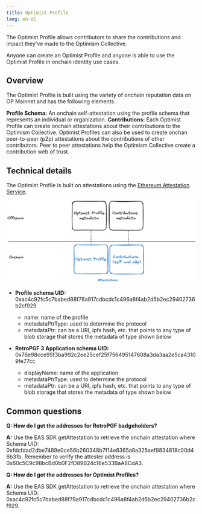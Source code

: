 ```yaml
---
title: Optimist Profile
lang: en-US
---
```

The Optimist Profile allows contributors to share the contributions and impact they've made to the Optimism Collective.

Anyone can create an Optimist Profile and anyone is able to use the Optimist Profile in onchain identity use cases.

## Overview
The Optimist Profile is built using the variety of onchain reputation data on OP Mainnet and has the following elements:

**Profile Schema:** An onchain self-attestation using the profile schema that represents an individual or organization.
**Contributions:** Each Optimist Profile can create onchain attestations about their contributions to the Optimism Collective. Optimist Profiles can also be used to create onchan peer-to-peer (p2p) attestations about the contributions of other contributors. Peer to peer attestations help the Optimism Collective create a contribution web of trust.

## Technical details
The Optimist Profile is built on attestations using the [Ethereum Attestation Service](./atst-v1.md). 

![Logo](../../assets/docs/identity/profile.png)

- **Profile schema UID:**  ​​0xac4c92fc5c7babed88f78a917cdbcdc1c496a8f4ab2d5b2ec29402736b2cf929
    - name: name of the profile
    - metadataPtrType: used to determine the protocol
    - metadataPtr: can be a URI, ipfs hash, etc. that points to any type of blob storage that stores the metadata of type shown below

- **RetroPGF 3 Application schema UID:** 0x76e98cce95f3ba992c2ee25cef25f756495147608a3da3aa2e5ca43109fe77cc
    - displayName: name of the application
    - metadataPtrType: used to determine the protocol 
    - metadataPtr: can be a URI, ipfs hash, etc. that points to any type of blob storage that stores the metadata of type shown below

## Common questions

**Q: How do I get the addresses for RetroPGF badgeholders?**

**A:** Use the EAS SDK getAttestation to retrieve the onchain attestation where Schema UID: 0xfdcfdad2dbe7489e0ce56b260348b7f14e8365a8a325aef9834818c00d46b31b.
Remember to verify the attester address is 0x60c5C9c98bcBd0b0F2fD89B24c16e533BaA8CdA3. 

**Q: How do I get the addresses for Optimist Profiles?**

**A:** Use the EAS SDK getAttestation to retrieve the onchain attestation where Schema UID: 0xac4c92fc5c7babed88f78a917cdbcdc1c496a8f4ab2d5b2ec29402736b2cf929.





